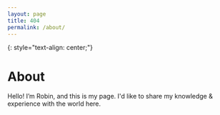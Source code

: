 ```yaml
---
layout: page
title: 404
permalink: /about/
---
```


{: style="text-align: center;"}

# About

Hello! I’m Robin, and this is my page. I'd like to share my knowledge & experience with the world here.
